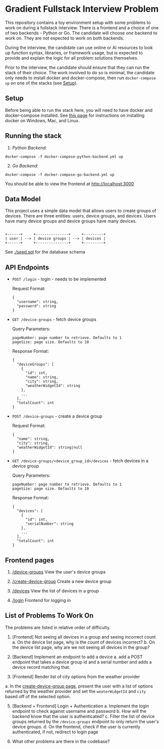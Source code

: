 # Gradient Fullstack Interview Problem

This repository contains a toy environment setup with some problems to
work on during a fullstack interview. There is a frontend and a choice
of one of two backends - Python or Go. The candidate will choose _one_
backend to work on. They are not expected to work on both backends.

During the interview, the candidate can use online or AI resources to
look up function syntax, libraries, or framework usage, but is expected
to provide and explain the logic for all problem solutions themselves.

Prior to the interview, the candidate should ensure that they can run
the stack of their choice. The work involved to do so is minimal, the
candidate only needs to install docker and docker-compose, then run
`docker-compose up` on one of the stacks (see [Setup](#Setup)).

## Setup

Before being able to run the stack here, you will need to have docker
and docker-compose installed. See [this
page](https://medium.com/@piyushkashyap045/comprehensive-guide-installing-docker-and-docker-compose-on-windows-linux-and-macos-a022cf82ac0b)
for instructions on installing docker on Windows, Mac, and Linux.

## Running the stack

1. *Python Backend:*

```shell
docker-compose -f docker-compose-python-backend.yml up
```

2. *Go Backend:*

```shell
docker-compose -f docker-compose-go-backend.yml up
```

You should be able to view the frontend at
[http://localhost:3000](http://localhost:3000)

## Data Model

This project uses a simple data model that allows users to create groups
of devices. There are three entities: users, device groups, and devices.
Users have many device groups and device groups have many devices.

```

+------+     +---------------+     +---------+
| user | --> | device groups | --> | devices |
+------+     +---------------+     +---------+

```

See [./seed.sql](./seed.sql) for the database schema

## API Endpoints

* `POST /login` - login - needs to be implemented

  Request Format:

  ```
  {
    "username": string,
    "password": string
  }
  ```

* `GET /device-groups` - fetch device groups

  Query Parameters:
  ```
  pageNumber: page number to retrieve. Defaults to 1
  pageSize: page size. Defaults to 10
  ```

  Response Format:

  ```
  {
    "deviceGroups": [
      {
        "id": int,
        "name": string,
        "city": string,
        "weatherWidgetId": string
      },
      ...
    ],
    "totalCount": int
  }
  ```

* `POST /device-groups` - create a device group

  Request Format:

  ```
  {
    "name": string,
    "city": string,
    "weatherWidgetId": string|null
  }
  ```

* `GET /device-groups/<device_group_id>/devices` - fetch devices in a
  device group

  Query Parameters:
  ```
  pageNumber: page number to retrieve. Defaults to 1
  pageSize: page size. Defaults to 10
  ```

  Response Format:

  ```
  {
    "devices": [
      {
        "id": int,
        "serialNumber": string
      },
      ...
    ],
    "totalCount": int
  }
  ```

## Frontend pages

1. [/device-groups](http://localhost:3000/device-groups) View the user's
   device groups

2. [/create-device-group](http://localhost:3000/create-device-group)
   Create a new device group

3. [/devices](http://localhost:3000/devices?groupId=1) View the list of
   devices in a group

3. [/login](http://localhost:3000/login) Frontend for logging in

## List of Problems To Work On

The problems are listed in relative order of difficulty.


1. [Frontend] Not seeing all devices in a group and seeing incorrect
   count
  a. On the device list page, why is the count of devices incorrect?
  b. On the device list page, why are we not seeing all devices in the
group?

2. [Backend] Implement an endpoint to add a device
  a. add a POST endpoint that takes a device group id and a serial
number and adds a device record matching that.


4. [Frontend] Render list of city options from the weather provider

  a. In the [create-device-group
page](./frontend/src/app/create-device-group/Page.jsx), present the user
with a list of options returned by the weather provider and set the
`weaterWidgetId` and `city` based off of the selected option.

5. [Backend + Frontend] Login + Authentication
  a. Implement the login endpoint to check against username and password
  b. How will the backend know that the user is authenticated?
  c. Filter the list of device groups returned by the `/device-groups`
endpoint to only return the user's device groups.
  d. On the frontend, check if the user is currently authenticated, if
not, redirect to login page

6. What other problems are there in the codebase?
